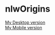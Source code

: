 # nlwOrigins
[My Desktop version](https://github.com/albertohf/nlwOrigins/blob/master/screencapture-127-0-0-1-5500-2021-09-22-13_46_44.png)<br/>
[My Mobile version](https://github.com/albertohf/nlwOrigins/blob/master/screencapture-127-0-0-1-5500-2021-09-22-13_46_44.png)
